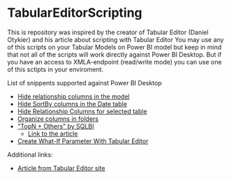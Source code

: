 # TabularEditorScripting
This is repository was inspired by the creator of Tabular Editor (Daniel Otykier) and his article about scripting with Tabular Editor
You may use any of this scripts on your Tabular Models on Power BI model but keep in mind that not all of the scripts will work directly against Power BI Desktop.
But if you have an access to XMLA-endpoint (read/write mode) you can use one of this sctipts in your enviroment.

List of snippents supported against Power BI Desktop
- [Hide relationship columns in the model](./HideRelationshipColumnsInTheModel.csx)
- [Hide SortBy columns in the Date table](./HideSortByColumnsInDateTable.csx)
- [Hide Relationship Columns for selected table](./HideRelationshipColumnsForSelectedTable.csx)
- [Organize columns in folders](./OrganizeColumnsInFolders.csx)
- ["TopN + Others" by SQLBI](./TopN_PlusOthers.csx)
  - [Link to the article](https://www.sqlbi.com/articles/filtering-the-top-products-alongside-the-other-products-in-power-bi)
- [Create What-If Parameter With Tabular Editor](./What_If_Parameter_With_TabularEditor.csx)


Additional links:
- [Article from Tabular Editor site](https://docs.tabulareditor.com/index.html)


